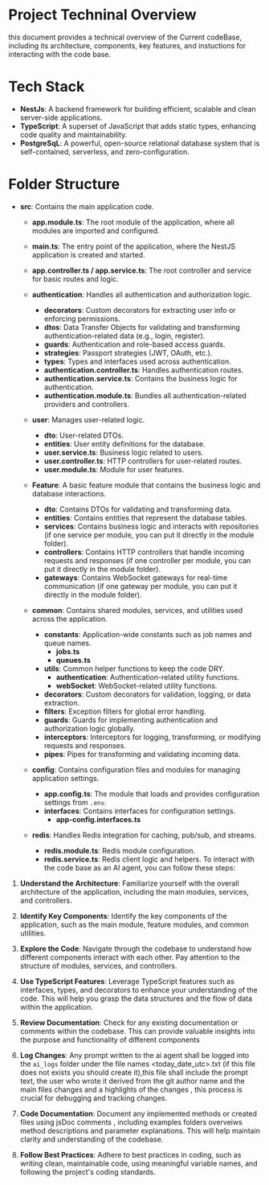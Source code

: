 
# Project Techninal Overview 
this document provides a technical overview of the Current codeBase, including its architecture, components,  key features, and instuctions for interacting with the code base.
# Tech Stack
- **NestJs**: A backend framework for building efficient, scalable and clean server-side applications.
- **TypeScript**: A superset of JavaScript that adds static types, enhancing code quality and maintainability.
- **PostgreSqL**: A powerful, open-source relational database system that is self-contained, serverless, and zero-configuration.

# Folder Structure
- **src**: Contains the main application code.
  - **app.module.ts**: The root module of the application, where all modules are imported and configured.
  - **main.ts**: The entry point of the application, where the NestJS application is created and started.
  - **app.controller.ts / app.service.ts**: The root controller and service for basic routes and logic.

  - **authentication**: Handles all authentication and authorization logic.
    - **decorators**: Custom decorators for extracting user info or enforcing permissions.
    - **dtos**: Data Transfer Objects for validating and transforming authentication-related data (e.g., login, register).
    - **guards**: Authentication and role-based access guards.
    - **strategies**: Passport strategies (JWT, OAuth, etc.).
    - **types**: Types and interfaces used across authentication.
    - **authentication.controller.ts**: Handles authentication routes.
    - **authentication.service.ts**: Contains the business logic for authentication.
    - **authentication.module.ts**: Bundles all authentication-related providers and controllers.

  - **user**: Manages user-related logic.
    - **dto**: User-related DTOs.
    - **entities**: User entity definitions for the database.
    - **user.service.ts**: Business logic related to users.
    - **user.controller.ts**: HTTP controllers for user-related routes.
    - **user.module.ts**: Module for user features.

  - **Feature**: A basic feature module that contains the business logic and database interactions.
    - **dto**: Contains DTOs for validating and transforming data.
    - **entities**: Contains entities that represent the database tables.
    - **services**: Contains business logic and interacts with repositories (if one service per module, you can put it directly in the module folder).
    - **controllers**: Contains HTTP controllers that handle incoming requests and responses (if one controller per module, you can put it directly in the module folder).
    - **gateways**: Contains WebSocket gateways for real-time communication (if one gateway per module, you can put it directly in the module folder).

  - **common**: Contains shared modules, services, and utilities used across the application.
    - **constants**: Application-wide constants such as job names and queue names.
      - **jobs.ts**
      - **queues.ts**
    - **utils**: Common helper functions to keep the code DRY.
      - **authentication**: Authentication-related utility functions.
      - **webSocket**: WebSocket-related utility functions.
    - **decorators**: Custom decorators for validation, logging, or data extraction.
    - **filters**: Exception filters for global error handling.
    - **guards**: Guards for implementing authentication and authorization logic globally.
    - **interceptors**: Interceptors for logging, transforming, or modifying requests and responses.
    - **pipes**: Pipes for transforming and validating incoming data.

  - **config**: Contains configuration files and modules for managing application settings.
    - **app.config.ts**: The module that loads and provides configuration settings from `.env`.
    - **interfaces**: Contains interfaces for configuration settings.
      - **app-config.interfaces.ts**

  - **redis**: Handles Redis integration for caching, pub/sub, and streams.
    - **redis.module.ts**: Redis module configuration.
    - **redis.service.ts**: Redis client logic and helpers.
To interact with the code base as an AI agent, you can follow these steps:
1. **Understand the Architecture**: Familiarize yourself with the overall architecture of the application, including the main modules, services, and controllers.
2. **Identify Key Components**: Identify the key components of the application, such as the main module, feature modules, and common utilities.
3. **Explore the Code**: Navigate through the codebase to understand how different components interact with each 
other. Pay attention to the structure of modules, services, and controllers.
4. **Use TypeScript Features**: Leverage TypeScript features such as interfaces, types, and decorators to enhance your understanding of the code. This will help you grasp the data structures and the flow of data within the application.
5. **Review Documentation**: Check for any existing documentation or comments within the codebase. This can provide valuable insights into the purpose and functionality of different components

6. **Log Changes**: Any prompt written to the ai agent shall be logged into the `ai_logs` folder under the file names <today_date_utc>.txt (if this file does not exists you should create it),this file  shall include the prompt text, the user who wrote it derived from the git author name and  the main files changes and a highlights of the changes , this process is crucial for debugging and tracking changes.
7. **Code Documentation**: Document any implemented methods or created files using jsDoc comments , including examples folders overveiws method descriptions and parameter explanations. This will help maintain clarity and understanding of the codebase.
8. **Follow Best Practices**: Adhere to best practices in coding, such as writing clean, maintainable code, using meaningful variable names, and following the project's coding standards.
